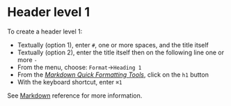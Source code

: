 
# Header level 1

To create a header level 1:

- Textually (option 1), enter `#`, one or more spaces, and the title itself
- Textually (option 2), enter the title itself then on the following line one or more `-`
- From the menu, choose: `Format`→`Heading 1`
- From the [_Markdown Quick Formatting Tools_](../common#markdownQuickFormattingTools), click on the `h1` button
- With the keyboard shortcut, enter `⌘1`

See [Markdown](../markdown#mdHeaders) reference for more information. 
